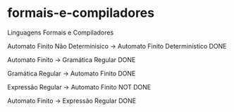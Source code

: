 # formais-e-compiladores
Linguagens Formais e Compiladores


Automato Finito Não Determínisico -> Automato Finito Determinístico DONE

Automato Finito -> Gramática Regular DONE

Gramática Regular -> Automato Finito DONE

Expressão Regular -> Automato Finito NOT DONE

Automato Finito -> Expressão Regular DONE
